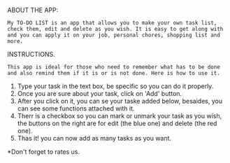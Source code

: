 ABOUT THE APP:

    My TO-DO LIST is an app that allows you to make your own task list, check them, edit and delete as you wish. It is easy to get along with and you can apply it on your job, personal chores, shopping list and more.

INSTRUCTIONS.

    This app is ideal for those who need to remember what has to be done and also remind them if it is or is not done. Here is how to use it.

1. Type your task in the text box, be specific so you can do it properly.
2. Once you are sure about your task, click on 'Add' button.
3. After you click on it, you can se your taske added below, besaides, you can see some functions attached with it.
4. Therr is a checkbox so you can mark or unmark your task as you wish, the buttons on the right are for edit (the blue one) and delete (the red one).
5. Thas it! you can now add as many tasks as you want.

*Don't forget to rates us.